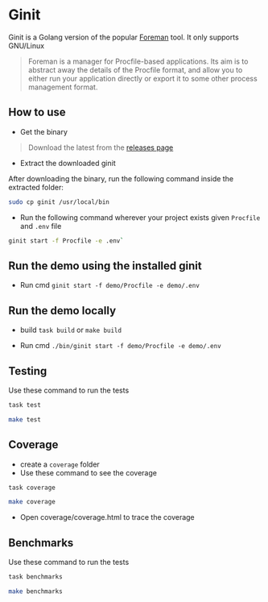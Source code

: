 # Ginit

Ginit is a Golang version of the popular [Foreman](https://ddollar.github.io/foreman/) tool.
It only supports GNU/Linux

> Foreman is a manager for Procfile-based applications. Its aim is to abstract away the details of the Procfile format, and allow you to either run your application directly or export it to some other process management format.

## How to use

- Get the binary

> Download the latest from the [releases page](https://github.com/rawdaGastan/ginit/releases)

- Extract the downloaded ginit

After downloading the binary, run the following command inside the extracted folder:

```bash
sudo cp ginit /usr/local/bin
```

- Run the following command wherever your project exists given `Procfile` and `.env` file

```bash
ginit start -f Procfile -e .env`
```

## Run the demo using the installed ginit

- Run cmd `ginit start -f demo/Procfile -e demo/.env`

## Run the demo locally

- build `task build` or `make build`

- Run cmd `./bin/ginit start -f demo/Procfile -e demo/.env`

## Testing

Use these command to run the tests

```bash
task test
```

```bash
make test
```

## Coverage

- create a `coverage` folder
- Use these command to see the coverage

```bash
task coverage
```

```bash
make coverage
```

- Open coverage/coverage.html to trace the coverage

## Benchmarks

Use these command to run the tests

```bash
task benchmarks
```

```bash
make benchmarks
```
